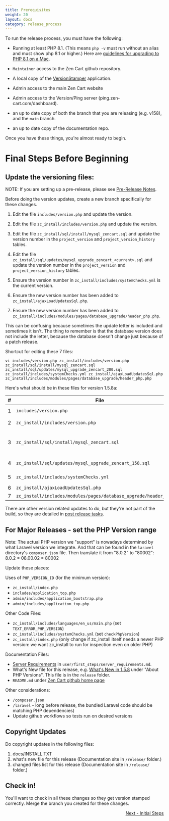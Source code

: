 ```yaml
---
title: Prerequisites
weight: 20
layout: docs
category: release_process
---
```

To run the release process, you must have the following:

- Running at least PHP 8.1. (This means `php -v` must run without an alias and must show php 8.1 or higher.)  Here are [guidelines for upgrading to PHP 8.1 on a Mac](https://stitcher.io/blog/php-81-upgrade-mac). 

- `Maintainer` access to the Zen Cart github repository.

- A local copy of the [VersionStamper](https://github.com/zencart/versionstamper) application.

- Admin access to the main Zen Cart website 

- Admin access to the Version/Ping server (ping.zen-cart.com/dashboard).

- an up to date copy of both the branch that you are releasing (e.g. v158), and the `main` branch. 

- an up to date copy of the documentation repo. 

Once you have these things, you're almost ready to begin.

# Final Steps Before Beginning
## Update the versioning files: 

NOTE: If you are setting up a pre-release, please see [Pre-Release Notes](/dev/release_process/pre_release_notes/).

Before doing the version updates, create a new branch specifically for these changes. 

1. Edit the file `includes/version.php` and update the version.

1. Edit the file `zc_install/includes/version.php` and update the version.

1. Edit the file `zc_install/sql/install/mysql_zencart.sql` and update the version number in the `project_version` and `project_version_history` tables. 

1. Edit the file `zc_install/sql/updates/mysql_upgrade_zencart_<current>.sql` and update the version number in the `project_version` and `project_version_history` tables. 

1. Ensure the version number in `zc_install/includes/systemChecks.yml` is the current version. 

1. Ensure the new version number has been added to `zc_install/ajaxLoadUpdatesSql.php`.

1. Ensure the new version number has been added to `zc_install/includes/modules/pages/database_upgrade/header_php.php`. 

This can be confusing because sometimes the update letter is included and sometimes it isn't.  The thing to remember is that the database version does not include the letter, because the database doesn't change just because of a patch release.  

Shortcut for editing these 7 files:

```
vi includes/version.php zc_install/includes/version.php zc_install/sql/install/mysql_zencart.sql zc_install/sql/updates/mysql_upgrade_zencart_200.sql zc_install/includes/systemChecks.yml zc_install/ajaxLoadUpdatesSql.php zc_install/includes/modules/pages/database_upgrade/header_php.php
```

Here's what should be in these files for version 1.5.8a: 

|#|File | Version 
-|------|--------
|1|`includes/version.php`| `define('PROJECT_VERSION_MINOR', '5.8a');`|
|2|`zc_install/includes/version.php`|`define('PROJECT_VERSION_MINOR', '5.8a');`|
|3|`zc_install/sql/install/mysql_zencart.sql`|`project_version_patch1` for the two `Zen-Cart Main` rows should be `5.8a`<br>`project_version_patch1` for the two `Zen-Cart Database` rows should be `5.8`|
|4|`zc_install/sql/updates/mysql_upgrade_zencart_158.sql`|Same two changes as install script above|
|5|`zc_install/includes/systemChecks.yml`|Top `checkDBVersion` block should be `version: '1.5.8'`|
|6|`zc_install/ajaxLoadUpdatesSql.php`|`'1.5.8'=>array('required'=>'1.5.7'),`|
|7|`zc_install/includes/modules/pages/database_upgrade/header_php.php`|`$versionArray[] = '1.5.8';`|

There are other version related updates to do, but they're not part of the build, so they are detailed in [post release tasks](/dev/release_process/post_release/).

## For Major Releases - set the PHP Version range

Note: The actual PHP version we "support" is nowadays determined by what Laravel version we integrate. And that can be found in the `laravel` directory's `composer.json` file. Then translate it from "8.0.2" to "80002":   8.0.2 = 08.00.02 = 80002

Update these places: 

Uses of `PHP_VERSION_ID` (for the minimum version): 
- `zc_install/index.php`
- `includes/application_top.php`
- `admin/includes/application_bootstrap.php`
- `admin/includes/application_top.php`

Other Code Files: 

- `zc_install/includes/languages/en_us/main.php` (set `TEXT_ERROR_PHP_VERSION`)
- `zc_install/includes/systemChecks.yml` (set `checkPhpVersion`)
- `zc_install/index.php` (only change if zc_install itself needs a newer PHP version: we want zc_install to run for inspection even on older PHP)

Documentation Files: 
- [Server Requirements](/user/first_steps/server_requirements/#php-version) in `user/first_steps/server_requirements.md`.
- What's New file for this release, e.g. [What's New in 1.5.8](https://docs.zen-cart.com/release/whatsnew_1.5.8.html) under "About PHP Versions".  This file is in the `release` folder.
- `README.md` under [Zen Cart github home page](https://github.com/zencart/zencart)

Other considerations: 
- `/composer.json`
- `/laravel` - long before release, the bundled Laravel code should be matching PHP dependencies)
- Update github workflows so tests run on desired versions

## Copyright Updates

Do copyright updates in the following files: 

1. docs/INSTALL.TXT
1. what's new file for this release (Documentation site in `/release/` folder.)
1. changed files list for this release (Documentation site in `/release/` folder.)

## Check in! 

You'll want to check in all these changes so they get version stamped correctly.  Merge the branch you created for these changes. 



<div style="text-align:right;" id="next">
   <a class="btn btn-lg btn-primary mr-3 mb-4" href="/dev/release_process/initial_steps/">
        Next - Initial Steps<i class="fas fa-arrow-alt-circle-right ml-2"></i>
   </a>
</div>
